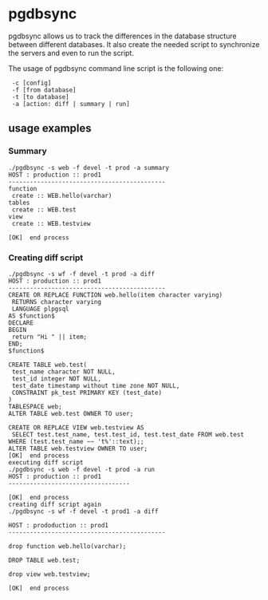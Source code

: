 pgdbsync
===========

pgdbsync allows us to track the differences in the database structure between different databases. It also create the needed script to synchronize the servers and even to run the script.

The usage of pgdbsync command line script is the following one:
```
 -c [config]
 -f [from database]
 -t [to database]
 -a [action: diff | summary | run]
```

## usage examples

### Summary
```
./pgdbsync -s web -f devel -t prod -a summary
HOST : production :: prod1
--------------------------------------------
function
 create :: WEB.hello(varchar)
tables
 create :: WEB.test
view
 create :: WEB.testview

[OK]  end process
```

### Creating diff script
```
./pgdbsync -s wf -f devel -t prod -a diff
HOST : production :: prod1
--------------------------------------------
CREATE OR REPLACE FUNCTION web.hello(item character varying)
 RETURNS character varying
 LANGUAGE plpgsql
AS $function$
DECLARE
BEGIN
 return "Hi " || item;
END;
$function$

CREATE TABLE web.test(
 test_name character NOT NULL,
 test_id integer NOT NULL,
 test_date timestamp without time zone NOT NULL,
 CONSTRAINT pk_test PRIMARY KEY (test_date)
)
TABLESPACE web;
ALTER TABLE web.test OWNER TO user;

CREATE OR REPLACE VIEW web.testview AS
 SELECT test.test_name, test.test_id, test.test_date FROM web.test WHERE (test.test_name ~~ 't%'::text);;
ALTER TABLE web.testview OWNER TO user;
[OK]  end process
executing diff script
./pgdbsync -s web -f devel -t prod -a run
HOST : production :: prod1
----------------------------------
﻿
[OK]  end process
creating diff script again
./pgdbsync -s wf -f devel -t prod1 -a diff

HOST : prododuction :: prod1
--------------------------------------------

drop function web.hello(varchar);

DROP TABLE web.test;

drop view web.testview;

[OK]  end process
```